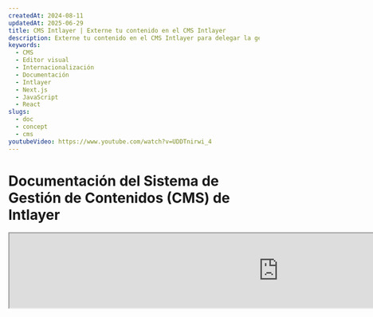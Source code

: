 ```yaml
---
createdAt: 2024-08-11
updatedAt: 2025-06-29
title: CMS Intlayer | Externe tu contenido en el CMS Intlayer
description: Externe tu contenido en el CMS Intlayer para delegar la gestión de tu contenido a tu equipo.
keywords:
  - CMS
  - Editor visual
  - Internacionalización
  - Documentación
  - Intlayer
  - Next.js
  - JavaScript
  - React
slugs:
  - doc
  - concept
  - cms
youtubeVideo: https://www.youtube.com/watch?v=UDDTnirwi_4
---
```


# Documentación del Sistema de Gestión de Contenidos (CMS) de Intlayer

<iframe title="Visual Editor + CMS for Your Web App: Intlayer Explained" class="m-auto aspect-[16/9] w-full overflow-hidden rounded-lg border-0" allow="autoplay; gyroscope;" loading="lazy" width="1080" height="auto" src="https://www.youtube.com/embed/UDDTnirwi_4?autoplay=0&amp;origin=http://intlayer.org&amp;controls=0&amp;rel=1"/>

El CMS de Intlayer es una aplicación que te permite externalizar el contenido de un proyecto de Intlayer.

Para ello, Intlayer introduce el concepto de 'diccionarios remotos'.

![Interfaz del CMS de Intlayer](https://github.com/aymericzip/intlayer/blob/main/docs/assets/CMS.png)

## Entendiendo los diccionarios remotos

Intlayer diferencia entre diccionarios 'locales' y 'remotos'.

- Un diccionario 'local' es un diccionario que se declara en tu proyecto de Intlayer. Como el archivo de declaración de un botón o tu barra de navegación. Externalizar este contenido no tiene sentido en este caso porque este contenido no está destinado a cambiar con frecuencia.

- Un diccionario 'remoto' es un diccionario que se gestiona a través del CMS de Intlayer. Puede ser útil para permitir que tu equipo gestione el contenido directamente en tu sitio web, y también tiene como objetivo utilizar funciones de pruebas A/B y optimización automática de SEO.

## Editor visual vs CMS

El [Editor Visual de Intlayer](https://github.com/aymericzip/intlayer/blob/main/docs/docs/es/intlayer_visual_editor.md) es una herramienta que te permite gestionar tu contenido en un editor visual para diccionarios locales. Una vez realizado un cambio, el contenido será reemplazado en la base de código. Esto significa que la aplicación se reconstruirá y la página se recargará para mostrar el nuevo contenido.

En contraste, el CMS de Intlayer es una herramienta que te permite gestionar tu contenido en un editor visual para diccionarios remotos. Una vez realizado un cambio, el contenido **no** impactará tu base de código. Y el sitio web mostrará automáticamente el contenido cambiado.

## Integración

Para más detalles sobre cómo instalar el paquete, consulta la sección correspondiente a continuación:

### Integración con Next.js

Para la integración con Next.js, consulta la [guía de configuración](https://github.com/aymericzip/intlayer/blob/main/docs/docs/es/intlayer_with_nextjs_15.md).

### Integración con Create React App

Para la integración con Create React App, consulta la [guía de configuración](https://github.com/aymericzip/intlayer/blob/main/docs/docs/es/intlayer_with_create_react_app.md).

### Integración con Vite + React

Para la integración con Vite + React, consulta la [guía de configuración](https://github.com/aymericzip/intlayer/blob/main/docs/docs/es/intlayer_with_vite+react.md).

## Configuración

En tu archivo de configuración de Intlayer, puedes personalizar los ajustes del CMS:

```typescript fileName="intlayer.config.ts" codeFormat="typescript"
import type { IntlayerConfig } from "intlayer";

const config: IntlayerConfig = {
  // ... otros ajustes de configuración
  editor: {
    /**
     * Requerido
     *
     * La URL de la aplicación.
     * Esta es la URL objetivo del editor visual.
     */
    applicationURL: process.env.INTLAYER_APPLICATION_URL,

    /**
     * Requerido
     *
     * Se requieren el ID del cliente y el secreto del cliente para habilitar el editor.
     * Permiten identificar al usuario que está editando el contenido.
     * Se pueden obtener creando un nuevo cliente en el Panel de Intlayer - Proyectos (https://intlayer.org/dashboard/projects).
     * clientId: process.env.INTLAYER_CLIENT_ID,
     * clientSecret: process.env.INTLAYER_CLIENT_SECRET,
     */
    clientId: process.env.INTLAYER_CLIENT_ID,
    clientSecret: process.env.INTLAYER_CLIENT_SECRET,

    /**
     * Opcional
     *
     * En caso de que estés alojando el CMS de Intlayer por tu cuenta, puedes establecer la URL del CMS.
     *
     * La URL del CMS de Intlayer.
     * Por defecto, está configurada como https://intlayer.org
     */
    cmsURL: process.env.INTLAYER_CMS_URL,

    /**
     * Opcional
     *
     * En caso de que estés alojando el CMS de Intlayer por tu cuenta, puedes establecer la URL del backend.
     *
     * La URL del CMS de Intlayer.
     * Por defecto, está configurada como https://back.intlayer.org
     */
    backendURL: process.env.INTLAYER_BACKEND_URL,
  },
};

export default config;
```

```javascript fileName="intlayer.config.mjs" codeFormat="esm"
/** @type {import('intlayer').IntlayerConfig} */
const config = {
  // ... otros ajustes de configuración
  editor: {
    /**
     * Requerido
     *
     * La URL de la aplicación.
     * Esta es la URL objetivo del editor visual.
     */
    applicationURL: process.env.INTLAYER_APPLICATION_URL,

    /**
     * Requerido
     *
     * Se requieren el ID del cliente y el secreto del cliente para habilitar el editor.
     * Permiten identificar al usuario que está editando el contenido.
     * Se pueden obtener creando un nuevo cliente en el Panel de Intlayer - Proyectos (https://intlayer.org/dashboard/projects).
     * clientId: process.env.INTLAYER_CLIENT_ID,
     * clientSecret: process.env.INTLAYER_CLIENT_SECRET,
     */
    clientId: process.env.INTLAYER_CLIENT_ID,
    clientSecret: process.env.INTLAYER_CLIENT_SECRET,

    /**
     * Opcional
     *
     * En caso de que estés alojando el CMS de Intlayer por tu cuenta, puedes establecer la URL del CMS.
     *
     * La URL del CMS de Intlayer.
     * Por defecto, está configurada como https://intlayer.org
     */
    cmsURL: process.env.INTLAYER_CMS_URL,

    /**
     * Opcional
     *
     * En caso de que estés alojando el CMS de Intlayer por tu cuenta, puedes establecer la URL del backend.
     *
     * La URL del CMS de Intlayer.
     * Por defecto, está configurada como https://back.intlayer.org
     */
    backendURL: process.env.INTLAYER_BACKEND_URL,
  },
};

export default config;
```

```javascript fileName="intlayer.config.cjs" codeFormat="commonjs"
/** @type {import('intlayer').IntlayerConfig} */
const config = {
  // ... otros ajustes de configuración
  editor: {
    /**
     * Requerido
     *
     * La URL de la aplicación.
     * Esta es la URL objetivo del editor visual.
     */
    applicationURL: process.env.INTLAYER_APPLICATION_URL,

    /**
     * Requerido
     *
     * Se requieren el ID del cliente y el secreto del cliente para habilitar el editor.
     * Permiten identificar al usuario que está editando el contenido.
     * Se pueden obtener creando un nuevo cliente en el Panel de Intlayer - Proyectos (https://intlayer.org/dashboard/projects).
     * clientId: process.env.INTLAYER_CLIENT_ID,
     * clientSecret: process.env.INTLAYER_CLIENT_SECRET,
     */
    clientId: process.env.INTLAYER_CLIENT_ID,
    clientSecret: process.env.INTLAYER_CLIENT_SECRET,

    /**
     * Opcional
     *
     * En caso de que estés alojando el CMS de Intlayer por tu cuenta, puedes establecer la URL del CMS.
     *
     * La URL del CMS de Intlayer.
     * Por defecto, está configurada como https://intlayer.org
    cmsURL: process.env.INTLAYER_CMS_URL,

    /**
     * Opcional
     *
     * En caso de que estés alojando el CMS de Intlayer por tu cuenta, puedes establecer la URL del backend.
     *
     * La URL del CMS de Intlayer.
     * Por defecto, está configurada como https://back.intlayer.org
     */
    backendURL: process.env.INTLAYER_BACKEND_URL,
  },
};

module.exports = config;
```

> Si no tienes un ID de cliente y un secreto de cliente, puedes obtenerlos creando un nuevo cliente en el [Panel de Intlayer - Proyectos](https://intlayer.org/dashboard/projects).

> Para ver todos los parámetros disponibles, consulta la [documentación de configuración](https://github.com/aymericzip/intlayer/blob/main/docs/docs/es/configuration.md).

## Usando el CMS

### Sube tu configuración

Para configurar el CMS de Intlayer, puedes usar los comandos del [CLI de Intlayer](https://github.com/aymericzip/intlayer/tree/main/docs/es/intlayer_cli.md).

```bash
npx intlayer config push
```

> Si usas variables de entorno en tu archivo de configuración `intlayer.config.ts`, puedes especificar el entorno deseado usando el argumento `--env`:

```bash
npx intlayer config push --env production
```

Este comando sube tu configuración al CMS de Intlayer.

### Sube un diccionario

Para transformar tus diccionarios locales en un diccionario remoto, puedes usar los comandos del [CLI de Intlayer](https://github.com/aymericzip/intlayer/tree/main/docs/es/intlayer_cli.md).

```bash
npx intlayer dictionary push -d my-first-dictionary-key
```

> Si usas variables de entorno en tu archivo de configuración `intlayer.config.ts`, puedes especificar el entorno deseado usando el argumento `--env`:

```bash
npx intlayer dictionary push -d my-first-dictionary-key --env production
```

Este comando sube tus diccionarios de contenido iniciales, haciéndolos disponibles para su obtención y edición asincrónica a través de la plataforma de Intlayer.

### Edita el diccionario

Luego podrás ver y gestionar tu diccionario en el [CMS de Intlayer](https://intlayer.org/dashboard/content).

## Recarga en caliente

El CMS de Intlayer es capaz de recargar en caliente los diccionarios cuando se detecta un cambio.

Sin la recarga en caliente, será necesario un nuevo build de la aplicación para mostrar el nuevo contenido.
Al activar la configuración [`hotReload`](https://intlayer.org/doc/concept/configuration#editor-configuration), la aplicación reemplazará automáticamente el contenido actualizado cuando sea detectado.

```typescript fileName="intlayer.config.ts" codeFormat="typescript"
import type { IntlayerConfig } from "intlayer";

const config: IntlayerConfig = {
  // ... otros ajustes de configuración
  editor: {
    // ... otros ajustes de configuración

    /**
     * Indica si la aplicación debe recargar en caliente las configuraciones locales cuando se detecta un cambio.
     * Por ejemplo, cuando se agrega o actualiza un nuevo diccionario, la aplicación actualizará el contenido para mostrar en la página.
     *
     * Debido a que la recarga en caliente necesita una conexión continua con el servidor, solo está disponible para clientes del plan `enterprise`.
     *
     * Por defecto: false
     */
    hotReload: true,
  },
};

export default config;
```

```javascript fileName="intlayer.config.mjs" codeFormat="esm"
/** @type {import('intlayer').IntlayerConfig} */
const config = {
  // ... otros ajustes de configuración
  editor: {
    // ... otros ajustes de configuración

    /**
     * Indica si la aplicación debe recargar en caliente las configuraciones locales cuando se detecta un cambio.
     * Por ejemplo, cuando se agrega o actualiza un nuevo diccionario, la aplicación actualizará el contenido para mostrar en la página.
     *
     * Debido a que la recarga en caliente necesita una conexión continua con el servidor, solo está disponible para clientes del plan `enterprise`.
     *
     * Por defecto: false
     */
    hotReload: true,
  },
};

export default config;
```

```javascript fileName="intlayer.config.cjs" codeFormat="commonjs"
/** @type {import('intlayer').IntlayerConfig} */
const config = {
  // ... otros ajustes de configuración
  editor: {
    // ... otros ajustes de configuración

    /**
     * Indica si la aplicación debe recargar en caliente las configuraciones locales cuando se detecta un cambio.
     * Por ejemplo, cuando se agrega o actualiza un nuevo diccionario, la aplicación actualizará el contenido para mostrar en la página.
     *
     * Debido a que la recarga en caliente necesita una conexión continua con el servidor, solo está disponible para clientes del plan `enterprise`.
     *
     * Por defecto: false
     */
    hotReload: true,
  },
};

module.exports = config;
```

La recarga en caliente reemplaza el contenido tanto en el lado del servidor como en el cliente.

- En el lado del servidor, debes asegurarte de que el proceso de la aplicación tenga acceso de escritura al directorio `.intlayer/dictionaries`.
- En el lado del cliente, la recarga en caliente permite que la aplicación recargue el contenido en el navegador sin necesidad de recargar la página. Sin embargo, esta función solo está disponible para componentes de cliente.
  > Debido a que la recarga en caliente necesita una conexión continua con el servidor utilizando un `EventListener`, solo está disponible para clientes del plan `enterprise`.

## Depuración

Si encuentras algún problema con el CMS, verifica lo siguiente:

- La aplicación está en ejecución.

- La configuración del [`editor`](https://intlayer.org/doc/concept/configuration#editor-configuration) está correctamente establecida en tu archivo de configuración de Intlayer.

  - Campos requeridos:
    - La URL de la aplicación debe coincidir con la que configuraste en la configuración del editor (`applicationURL`).
    - La URL del CMS.

- Asegúrate de que la configuración del proyecto fue subida al CMS de Intlayer.
- El editor visual utiliza un iframe para mostrar tu sitio web. Asegúrate de que la Política de Seguridad de Contenidos (CSP) de tu sitio web permita la URL del CMS como `frame-ancestors` ('https://intlayer.org' por defecto). Revisa la consola del editor para detectar cualquier error.

## Historial del documento

- 5.5.10 - 2025-06-29: Historial inicial

